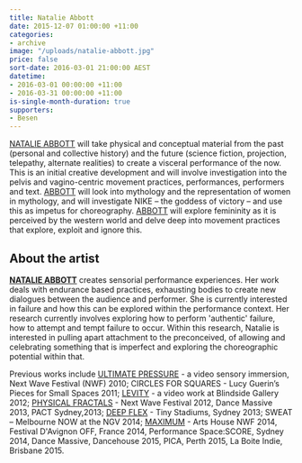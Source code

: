```yaml
---
title: Natalie Abbott
date: 2015-12-07 01:00:00 +11:00
categories:
- archive
image: "/uploads/natalie-abbott.jpg"
price: false
sort-date: 2016-03-01 21:00:00 AEST
datetime:
- 2016-03-01 00:00:00 +11:00
- 2016-03-31 00:00:00 +11:00
is-single-month-duration: true
supporters:
- Besen
---
```


[NATALIE ABBOTT](http://www.natalieabbott.net/) will take physical and conceptual material from the past (personal and collective history) and the future (science fiction, projection, telepathy, alternate realities) to create a visceral performance of the now. This is an initial creative development and will involve investigation into the pelvis and vagino-centric movement practices, performances, performers and text. [ABBOTT](http://www.natalieabbott.net/) will look into mythology and the representation of women in mythology, and will investigate NIKE – the goddess of victory – and use this as impetus for choreography. [ABBOTT](http://www.natalieabbott.net/) will explore femininity as it is perceived by the western world and delve deep into movement practices that explore, exploit and ignore this.

## About the artist

[**NATALIE ABBOTT**](http://www.natalieabbott.net/) creates sensorial performance experiences. Her work deals with endurance based practices, exhausting bodies to create new dialogues between the audience and performer. She is currently interested in failure and how this can be explored within the performance context. Her research currently involves exploring how to perform 'authentic' failure, how to attempt and tempt failure to occur. Within this research, Natalie is interested in pulling apart attachment to the preconceived, of allowing and celebrating something that is imperfect and exploring the choreographic potential within that.

Previous works include [ULTIMATE PRESSURE](https://www.youtube.com/watch?v=J9S9XK7-orU) - a video sensory immersion, Next Wave Festival (NWF) 2010; CIRCLES FOR SQUARES - Lucy Guerin’s Pieces for Small Spaces 2011; [LEVITY](https://www.youtube.com/playlist?list=PL3931D3B71B0D137D) - a video work at Blindside Gallery 2012; [PHYSICAL FRACTALS](https://www.youtube.com/watch?v=jZzlBigjMig) - Next Wave Festival 2012, Dance Massive 2013, PACT Sydney,2013; [DEEP FLEX](http://www.pact.net.au/2013/10/deep-flex/) - Tiny Stadiums, Sydney 2013; SWEAT – Melbourne NOW at the NGV 2014; [MAXIMUM](http://www.realtimearts.net/feature/In_Profile/11637) - Arts House NWF 2014, Festival D'Avignon OFF, France 2014, Performance Space:SCORE, Sydney 2014, Dance Massive, Dancehouse 2015, PICA, Perth 2015, La Boite Indie, Brisbane 2015.
